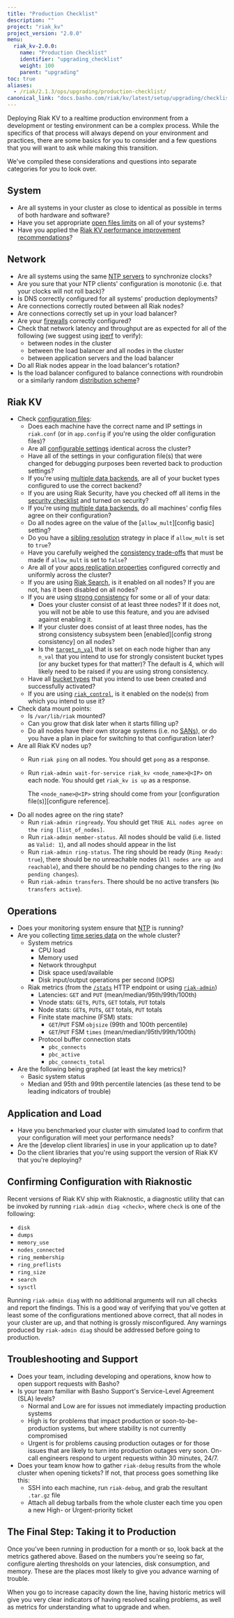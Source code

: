 ```yaml
---
title: "Production Checklist"
description: ""
project: "riak_kv"
project_version: "2.0.0"
menu:
  riak_kv-2.0.0:
    name: "Production Checklist"
    identifier: "upgrading_checklist"
    weight: 100
    parent: "upgrading"
toc: true
aliases:
  - /riak/2.1.3/ops/upgrading/production-checklist/
canonical_link: "docs.basho.com/riak/kv/latest/setup/upgrading/checklist.md"
---
```


[perf open files]: /riak/kv/2.0.0/using/performance/open-files-limit
[perf index]: /riak/kv/2.0.0/using/performance
[ntp]: http://www.ntp.org/
[security basics]: /riak/kv/2.0.0/using/security/basics
[cluster ops load balance]: /riak/kv/2.0.0/using/cluster-operations/load-balancing
[config reference]: /riak/kv/2.0.0/configuring/reference
[config backend]: /riak/kv/2.0.0/configuring/backend
[usage search]: /riak/kv/2.0.0/developing/usage/search
[usage conflict resolution]: /riak/kv/2.0.0/developing/usage/conflict-resolution
[concept eventual consistency]: /riak/kv/2.0.0/learn/concepts/eventual-consistency
[apps replication properties]: /riak/kv/2.0.0/developing/app-guide/replication-properties
[concept strong consistency]: /riak/kv/2.0.0/learn/concepts/strong-consistency
[cluster ops bucket types]: /riak/kv/2.0.0/using/cluster-operations/bucket-types
[use admin commands]: /riak/kv/2.0.0/using/admin/commands
[use admin riak control]: /riak/kv/2.0.0/using/admin/riak-control
[cluster ops inspect node]: /riak/kv/2.0.0/using/cluster-operations/inspecting-node
[troubleshoot http]: /riak/kv/2.0.0/using/troubleshooting/http-204
[use admin riak-admin]: /riak/kv/2.0.0/using/admin/riak-admin
[SANs]: http://en.wikipedia.org/wiki/Storage_area_network

Deploying Riak KV to a realtime production environment from a development or testing environment can be a complex process. While the specifics of that process will always depend on your environment and practices, there are some basics for you to consider and a few questions that you will want to ask while making this transition.

We've compiled these considerations and questions into separate categories for you to look over.

## System

* Are all systems in your cluster as close to identical as possible in
  terms of both hardware and software?
* Have you set appropriate [open files limits][perf open files] on all
  of your systems?
* Have you applied the [Riak KV performance improvement recommendations][perf index]?

## Network

* Are all systems using the same [NTP servers][ntp] to
  synchronize clocks?
* Are you sure that your NTP clients' configuration is monotonic (i.e.
  that your clocks will not roll back)?
* Is DNS correctly configured for all systems' production deployments?
* Are connections correctly routed between all Riak nodes?
* Are connections correctly set up in your load balancer?
* Are your [firewalls][security basics] correctly configured?
* Check that network latency and throughput are as expected for all of the
  following (we suggest using [iperf][ntp] to verify):
  - between nodes in the cluster
  - between the load balancer and all nodes in the cluster
  - between application servers and the load balancer
* Do all Riak nodes appear in the load balancer's rotation?
* Is the load balancer configured to balance connections with roundrobin
  or a similarly random [distribution scheme][cluster ops load balance]?

## Riak KV

* Check [configuration files][config reference]:
  - Does each machine have the correct name and IP settings in
    `riak.conf` (or in `app.config` if you're using the older
    configuration files)?
  - Are all [configurable settings][config reference] identical
    across the cluster?
  - Have all of the settings in your configuration file(s) that were
    changed for debugging purposes been reverted back to production
    settings?
  - If you're using [multiple data backends][config backend], are all of your
    bucket types configured to use the correct backend?
  - If you are using Riak Security, have you checked off all items in
    the [security checklist][security basics] and turned on security?
  - If you're using [multiple data backends][config backend], do all machines'
    config files agree on their configuration?
  - Do all nodes agree on the value of the [`allow_mult`][config basic] setting?
  - Do you have a [sibling resolution][usage conflict resolution] strategy in
    place if `allow_mult` is set to `true`?
  - Have you carefully weighed the [consistency trade-offs][concept eventual consistency] that must be made if `allow_mult` is set to `false`?
  - Are all of your [apps replication properties][apps replication properties] configured correctly and uniformly across the cluster?
  - If you are using [Riak Search][usage search], is it enabled on all
    nodes? If you are not, has it been disabled on all nodes?
  - If you are using [strong consistency][concept strong consistency] for some or all of your
    data:
      * Does your cluster consist of at least three nodes? If it does
        not, you will not be able to use this feature, and you are
        advised against enabling it.
      * If your cluster does consist of at least three nodes, has the
        strong consistency subsystem been [enabled][config strong consistency] on all nodes?
      * Is the [`target_n_val`][config reference] that is set on each node higher than any `n_val` that you intend to use for strongly consistent bucket types (or any bucket types for that matter)? The default is 4, which will likely need to be raised if you are using strong consistency.
  - Have all [bucket types][cluster ops bucket types] that you intend to use
    been created and successfully activated?
  - If you are using [`riak_control`][use admin riak control], is it enabled on the node(s) from which you intend to use it?
* Check data mount points:
  - Is `/var/lib/riak` mounted?
  - Can you grow that disk later when it starts filling up?
  - Do all nodes have their own storage systems (i.e. no
    [SANs]), or do you have a plan in place for switching to that configuration later?
* Are all Riak KV nodes up?
  - Run `riak ping` on all nodes. You should get `pong` as a response.
  - Run `riak-admin wait-for-service riak_kv <node_name>@<IP>` on each
    node. You should get `riak_kv is up` as a response.

    The `<node_name>@<IP>` string should come from your [configuration
    file(s)][configure reference].
* Do all nodes agree on the ring state?
  - Run `riak-admin ringready`. You should get `TRUE ALL nodes agree on
    the ring [list_of_nodes]`.
  - Run `riak-admin member-status`. All nodes should be valid (i.e.
    listed as `Valid: 1`), and all nodes should appear in the list
  - Run `riak-admin ring-status`. The ring should be ready (`Ring Ready:
    true`), there should be no unreachable nodes (`All nodes are up and
    reachable`), and there should be no pending changes to the ring
    (`No pending changes`).
  - Run `riak-admin transfers`. There should be no active transfers (`No
    transfers active`).

## Operations

* Does your monitoring system ensure that [NTP][ntp] is
  running?
* Are you collecting [time series data][cluster ops inspect node] on
  the whole cluster?
  - System metrics
    + CPU load
    + Memory used
    + Network throughput
    + Disk space used/available
    + Disk input/output operations per second (IOPS)
  - Riak metrics (from the [`/stats`][troubleshoot http] HTTP endpoint or
    using [`riak-admin`][use admin riak-admin])
    + Latencies: `GET` and `PUT` (mean/median/95th/99th/100th)
    + Vnode stats: `GET`s, `PUT`s, `GET` totals, `PUT` totals
    + Node stats: `GET`s, `PUT`s, `GET` totals, `PUT` totals
    + Finite state machine (FSM) stats:
      * `GET`/`PUT` FSM `objsize` (99th and 100th percentile)
      * `GET`/`PUT` FSM `times` (mean/median/95th/99th/100th)
    + Protocol buffer connection stats
      * `pbc_connects`
      * `pbc_active`
      * `pbc_connects_total`
* Are the following being graphed (at least the key metrics)?
  - Basic system status
  - Median and 95th and 99th percentile latencies (as these tend to be
    leading indicators of trouble)

## Application and Load

* Have you benchmarked your cluster with simulated load to confirm that
  your configuration will meet your performance needs?
* Are the [develop client libraries] in use in your application up to date?
* Do the client libraries that you're using support the version of Riak KV
  that you're deploying?

## Confirming Configuration with Riaknostic

Recent versions of Riak KV ship with Riaknostic, a diagnostic utility that
can be invoked by running `riak-admin diag <check>`, where `check` is
one of the following:

* `disk`
* `dumps`
* `memory_use`
* `nodes_connected`
* `ring_membership`
* `ring_preflists`
* `ring_size`
* `search`
* `sysctl`

Running `riak-admin diag` with no additional arguments will run all
checks and report the findings. This is a good way of verifying that
you've gotten at least some of the configurations mentioned above
correct, that all nodes in your cluster are up, and that nothing is
grossly misconfigured. Any warnings produced by `riak-admin diag` should
be addressed before going to production.

## Troubleshooting and Support

* Does your team, including developing and operations, know how to open
  support requests with Basho?
* Is your team familiar with Basho Support's Service-Level Agreement
  (SLA) levels?
  - Normal and Low are for issues not immediately impacting production
    systems
  - High is for problems that impact production or soon-to-be-production
    systems, but where stability is not currently compromised
  - Urgent is for problems causing production outages or for those
    issues that are likely to turn into production outages very soon.
    On-call engineers respond to urgent requests within 30 minutes,
    24/7.
* Does your team know how to gather `riak-debug` results from the whole
  cluster when opening tickets? If not, that process goes something like
  this:
  - SSH into each machine, run `riak-debug`, and grab the resultant
    `.tar.gz` file
  - Attach all debug tarballs from the whole cluster each time you open
    a new High- or Urgent-priority ticket

## The Final Step: Taking it to Production

Once you've been running in production for a month or so, look back at
the metrics gathered above. Based on the numbers you're seeing so far,
configure alerting thresholds on your latencies, disk consumption, and
memory. These are the places most likely to give you advance warning of
trouble.

When you go to increase capacity down the line, having historic metrics
will give you very clear indicators of having resolved scaling problems,
as well as metrics for understanding what to upgrade and when.
